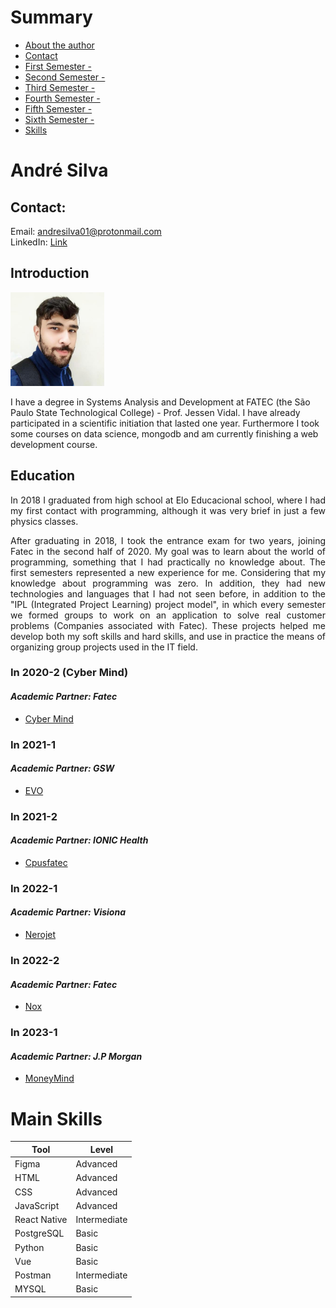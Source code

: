 # Summary

* [About the author](#introduction)
* [Contact](#contact)
* [First Semester - ](#em-2020-2)
* [Second Semester - ](#em-2021-1)
* [Third Semester - ](#em-2021-2)
* [Fourth Semester - ](#em-2022-1)
* [Fifth Semester - ](#em-2022-2)
* [Sixth Semester - ](#em-2023-1)
* [Skills](#skills)

# André Silva

## Contact:
Email: andresilva01@protonmail.com \
LinkedIn: [Link](https://www.linkedin.com/in/andre-silva-silva/)

## Introduction
<div>
<img src="/img/pfp.jpg" alt="Profile photo" width=150 height=150 />
<p>I have a degree in Systems Analysis and Development at FATEC (the São Paulo State Technological College) - Prof. Jessen Vidal. I have already participated in a scientific initiation that lasted one year. Furthermore I took some courses on data science, mongodb and am currently finishing a web development course.</p>
</div>

## Education
<p align="justify">
In 2018 I graduated from high school at Elo Educacional school, where I had my first contact with programming, although it was very brief in just a few physics classes.
</p>
<p align="justify">
After graduating in 2018, I took the entrance exam for two years, joining Fatec in the second half of 2020. My goal was to learn about the world of programming, something that I had practically no knowledge about. The first semesters represented a new experience for me. Considering that my knowledge about programming was zero. In addition, they had new technologies and languages that I had not seen before, in addition to the "IPL (Integrated Project Learning) project model", in which every semester we formed groups to work on an application to solve real customer problems (Companies associated with Fatec). These projects helped me develop both my soft skills and hard skills, and use in practice the means of organizing group projects used in the IT field.
</p>

### In 2020-2 (Cyber Mind)

#### *Academic Partner: Fatec*
- [Cyber Mind](API1.md)

### In 2021-1

#### *Academic Partner: GSW*
- [EVO](API2.md)

### In 2021-2

#### *Academic Partner: IONIC Health*
- [Cpusfatec](API3.md)

### In 2022-1

#### *Academic Partner: Visiona*
- [Nerojet](API4.md)

### In 2022-2

#### *Academic Partner: Fatec*
- [Nox](API5.md)

### In 2023-1

#### *Academic Partner: J.P Morgan*
- [MoneyMind](API6.md)


# Main Skills

| Tool | Level |
| --------- | -------- |
| Figma | Advanced |
| HTML | Advanced |
| CSS | Advanced |
| JavaScript | Advanced |
| React Native| Intermediate |
| PostgreSQL | Basic |
| Python | Basic |
| Vue | Basic |
| Postman | Intermediate |
| MYSQL | Basic |
